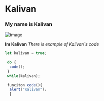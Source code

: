 # Kalivan

### My name is Kalivan


![image](https://user-images.githubusercontent.com/129613512/229303132-597d01cf-889a-4668-b75a-3bf47e269e43.png)

**Im Kalivan**
*There is example of Kalivan`s code*
```javascript
let kalivan = true;
  
 do {
  code();
 }
 while(kalivan);
 
 funciton code(){
  alert("Kalivan");
  }
  ```

